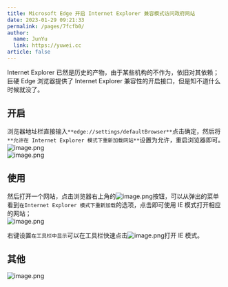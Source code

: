 ```yaml
---
title: Microsoft Edge 开启 Internet Explorer 兼容模式访问政府网站
date: 2023-01-29 09:21:33
permalink: /pages/7fcfb0/
author: 
  name: JunYu
  link: https://yuwei.cc
article: false
---
```

Internet Explorer 已然是历史的产物，由于某些机构的不作为，依旧对其依赖；巨硬 Edge 浏览器提供了 Internet Explorer 兼容性的开启接口，但是知不道什么时候就没了。
## 开启
浏览器地址栏直接输入`**edge://settings/defaultBrowser**`点击确定，然后将`**允许在 Internet Explorer 模式下重新加载网站**`设置为允许，重启浏览器即可。  
![image.png](https://f.pz.al/pzal/2023/01/29/34792ed10089e.png)  
![image.png](https://f.pz.al/pzal/2023/01/29/f5f3fb5a119c4.png)
## 使用
然后打开一个网站，点击浏览器右上角的![image.png](https://f.pz.al/pzal/2023/01/29/6342b1a67bcda.png)按钮，可以从弹出的菜单看到`在Internet Explorer 模式下重新加载`的选项，点击即可使用 IE 模式打开相应的网站；  
![image.png](https://f.pz.al/pzal/2023/01/29/c4587e19d67f3.png)

右键设置`在工具栏中显示`可以在工具栏快速点击![image.png](https://f.pz.al/pzal/2023/01/29/e69c316d9f7d7.png)打开 IE 模式。
## 其他
![image.png](https://f.pz.al/pzal/2023/01/29/89460b61343ee.png)

